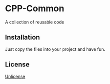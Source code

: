 # CPP-Common
A collection of reusable code

## Installation
Just copy the files into your project and have fun.

## License
[Unlicense](https://github.com/Schmicki/CPP-Common/blob/main/LICENSE)
